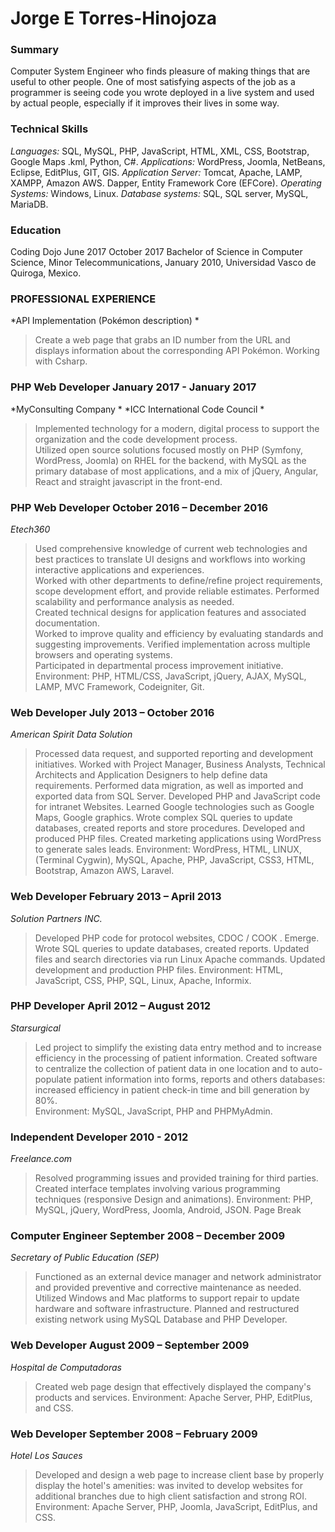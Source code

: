 Jorge E Torres-Hinojoza
=======================


### Summary  ###
Computer System Engineer who finds pleasure of making things that are useful to other people. One of most satisfying aspects of the job as a programmer is seeing code you wrote deployed in a live system and used by actual people, especially if it improves their lives in some way. 
 
 
### Technical Skills ###  
*Languages:*  SQL, MySQL, PHP, JavaScript, HTML, XML, CSS, Bootstrap, Google Maps .kml,   Python, C#. 
*Applications:* WordPress, Joomla, NetBeans, Eclipse, EditPlus, GIT, GIS. 
*Application Server:* Tomcat, Apache, LAMP, XAMPP, Amazon AWS. Dapper, Entity Framework Core (EFCore). 
*Operating Systems:* Windows, Linux. 
*Database systems:* SQL, SQL server, MySQL, MariaDB. 
 
 
 
### Education  ###
Coding Dojo                                                                                         June 2017       October 2017 
Bachelor of Science in Computer Science, Minor Telecommunications, January 2010, Universidad Vasco de Quiroga, Mexico. 
 
 
### PROFESSIONAL EXPERIENCE ###
 
*API Implementation (Pokémon description)  *
>Create a web page that grabs an ID number from the URL and displays information about the corresponding API Pokémon. Working with Csharp.
 
 
 
 
 
 
 
 
 
### PHP Web Developer                                                              January 2017 - January 2017 ###
*MyConsulting Company *
*ICC International Code Council *
>Implemented technology for a modern, digital process to support the organization and the code development process.  
Utilized open source solutions focused mostly on PHP (Symfony, WordPress, Joomla) on RHEL for the backend, with MySQL as the primary database of most applications, and a mix of jQuery, Angular, React and straight javascript in the front-end. 
 
### PHP Web Developer        October 2016 – December 2016 ###
*Etech360*
>Used comprehensive knowledge of current web technologies and best practices to translate UI designs and workflows into working interactive applications and experiences.  
Worked with other departments to define/refine project requirements, scope development effort, and provide reliable estimates. 
Performed scalability and performance analysis as needed.  
Created technical designs for application features and associated documentation.  
Worked to improve quality and efficiency by evaluating standards and suggesting improvements. 
Verified implementation across multiple browsers and operating systems.  
Participated in departmental process improvement initiative.  
Environment: PHP, HTML/CSS, JavaScript, jQuery, AJAX, MySQL, LAMP, MVC Framework, Codeigniter, Git.  
 
### Web Developer                                                                                  July 2013 – October 2016 ###
*American Spirit Data Solution*
>Processed data request, and supported reporting and development initiatives. 
Worked with Project Manager, Business Analysts, Technical Architects and Application Designers to help define data requirements. 
Performed data migration, as well as imported and exported data from SQL Server. 
Developed PHP and JavaScript code for intranet Websites. 
Learned Google technologies such as Google Maps, Google graphics. 
Wrote complex SQL queries to update databases, created reports and store procedures. 
Developed and produced PHP files. 
Created marketing applications using WordPress to generate sales leads. 
Environment: WordPress, HTML, LINUX, (Terminal Cygwin), MySQL, Apache, PHP, JavaScript, CSS3, HTML, Bootstrap, Amazon AWS, Laravel. 
 
### Web Developer                                                                                  February 2013 – April 2013 ###
*Solution Partners INC.* 
>Developed PHP code for protocol websites, CDOC / COOK . Emerge. 
Wrote SQL queries to update databases, created reports. 
Updated files and search directories via run Linux Apache commands. 
Updated development and production PHP files. 
Environment: HTML, JavaScript, CSS, PHP, SQL, Linux, Apache, Informix. 
 
### PHP Developer April 2012 – August 2012 ###
*Starsurgical*                                                                                              
>Led project to simplify the existing data entry method and to increase efficiency in the processing of patient information. 
Created software to centralize the collection of patient data in one location and to auto-populate patient information into forms, reports and others databases: increased efficiency in patient check-in time and bill generation by 80%.   
Environment: MySQL, JavaScript, PHP and PHPMyAdmin. 
 
### Independent Developer                                                                                          2010 - 2012 ###
*Freelance.com* 
>Resolved programming issues and provided training for third parties. 
Created interface templates involving various programming techniques (responsive Design and animations). 
Environment: PHP, MySQL, jQuery, WordPress, Joomla, Android, JSON. 
Page Break
 
 
### Computer Engineer                                                     September 2008 – December 2009 ###
*Secretary of Public Education (SEP)* 
>Functioned as an external device manager and network administrator and provided preventive and corrective maintenance as needed. 
Utilized Windows and Mac platforms to support repair to update hardware and software infrastructure. 
Planned and restructured existing network using MySQL Database and PHP Developer. 
 
### Web Developer                                                                August 2009 – September 2009 ###
*Hospital de Computadoras* 
>Created web page design that effectively displayed the company's products and services. 
 Environment: Apache Server, PHP, EditPlus, and CSS. 
 
### Web Developer                                                             September 2008 – February 2009 ###
*Hotel Los Sauces*
>Developed and design a web page to increase client base by properly display the hotel's amenities: was invited to develop websites for additional branches due to high client satisfaction and strong ROI.  
Environment: Apache Server, PHP, Joomla, JavaScript, EditPlus, and CSS. 